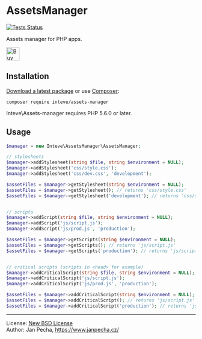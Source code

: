 
# AssetsManager

[![Tests Status](https://github.com/inteve/assets-manager/workflows/Tests/badge.svg)](https://github.com/inteve/assets-manager/actions)

Assets manager for PHP apps.

<a href="https://www.paypal.me/janpecha/5eur"><img src="https://buymecoffee.intm.org/img/button-paypal-white.png" alt="Buy me a coffee" height="35"></a>


## Installation

[Download a latest package](https://github.com/inteve/assets-manager/releases) or use [Composer](http://getcomposer.org/):

```
composer require inteve/assets-manager
```

Inteve\Assets-manager requires PHP 5.6.0 or later.


## Usage

``` php
$manager = new Inteve\AssetsManager\AssetsManager;

// stylesheets
$manager->addStylesheet(string $file, string $environment = NULL);
$manager->addStylesheet('css/style.css');
$manager->addStylesheet('css/dev.css', 'development');

$assetFiles = $manager->getStylesheet(string $environment = NULL);
$assetFiles = $manager->getStylesheet(); // returns 'css/style.css'
$assetFiles = $manager->getStylesheet('development'); // returns 'css/style.css' & 'css/dev.css'


// scripts
$manager->addScript(string $file, string $environment = NULL);
$manager->addScript('js/script.js');
$manager->addScript('js/prod.js', 'production');

$assetFiles = $manager->getScripts(string $environment = NULL);
$assetFiles = $manager->getScripts(); // returns 'js/script.js'
$assetFiles = $manager->getScripts('production'); // returns 'js/script.js' & 'js/prod.js'


// critical scripts (scripts in <head> for example)
$manager->addCriticalScript(string $file, string $environment = NULL);
$manager->addCriticalScript('js/script.js');
$manager->addCriticalScript('js/prod.js', 'production');

$assetFiles = $manager->addCriticalScript(string $environment = NULL);
$assetFiles = $manager->addCriticalScript(); // returns 'js/script.js'
$assetFiles = $manager->addCriticalScript('production'); // returns 'js/script.js' & 'js/prod.js'
```

------------------------------

License: [New BSD License](license.md)
<br>Author: Jan Pecha, https://www.janpecha.cz/
